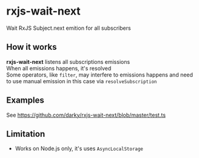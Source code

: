 # rxjs-wait-next

Wait RxJS Subject.next emition for all subscribers<br/>

## How it works

**rxjs-wait-next** listens all subscriptions emissions <br/>
When all emissions happens, it's resolved <br/>
Some operators, like `filter`, may interfere to emissions happens and need to use manual emission in this case via `resolveSubscription`

## Examples

See https://github.com/darky/rxjs-wait-next/blob/master/test.ts

## Limitation

* Works on Node.js only, it's uses `AsyncLocalStorage`
